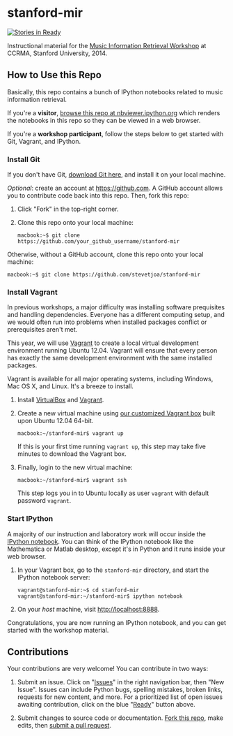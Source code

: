 stanford-mir
============

[![Stories in Ready](https://badge.waffle.io/stevetjoa/stanford-mir.png?label=ready&title=Ready)](https://waffle.io/stevetjoa/stanford-mir)

Instructional material for the [Music Information Retrieval Workshop](https://ccrma.stanford.edu/workshops/music-information-retrieval-mir) at CCRMA, Stanford University, 2014.


How to Use this Repo
--------------------

Basically, this repo contains a bunch of IPython notebooks related to music information retrieval.

If you're a **visitor**, [browse this repo at nbviewer.ipython.org](http://nbviewer.ipython.org/github/stevetjoa/stanford-mir) which renders the notebooks in this repo so they can be viewed in a web browser.

If you're a **workshop participant**, follow the steps below to get started with Git, Vagrant, and IPython.


### Install Git

If you don't have Git, [download Git here](http://git-scm.com), and install it on your local machine.

*Optional*: create an account at <https://github.com>. A GitHub account allows you to contribute code back into this repo. Then, fork this repo: 

1.  Click "Fork" in the top-right corner.

2.  Clone this repo onto your local machine:

        macbook:~$ git clone https://github.com/your_github_username/stanford-mir

Otherwise, without a GitHub account, clone this repo onto your local machine:

    macbook:~$ git clone https://github.com/stevetjoa/stanford-mir


### Install Vagrant

In previous workshops, a major difficulty was installing software prequisites and handling dependencies. Everyone has a different computing setup, and we would often run into problems when installed packages conflict or prerequisites aren't met. 

This year, we will use [Vagrant](http://vagrantup.com) to create a local virtual development environment running Ubuntu 12.04. Vagrant will ensure that every person has exactly the same development environment with the same installed packages. 

Vagrant is available for all major operating systems, including Windows, Mac OS X, and Linux. It's a breeze to install.

1.  Install [VirtualBox](https://www.virtualbox.org) and [Vagrant](http://vagrantup.com).

2.  Create a new virtual machine using [our customized Vagrant box](https://vagrantcloud.com/stevetjoa/stanford-mir) built upon Ubuntu 12.04 64-bit.

        macbook:~/stanford-mir$ vagrant up

    If this is your first time running `vagrant up`, this step may take five minutes to download the Vagrant box.

3.  Finally, login to the new virtual machine:

        macbook:~/stanford-mir$ vagrant ssh

    This step logs you in to Ubuntu locally as user `vagrant` with default password `vagrant`.


### Start IPython

A majority of our instruction and laboratory work will occur inside the [IPython notebook](http://ipython.org/notebook.html). You can think of the IPython notebook like the Mathematica or Matlab desktop, except it's in Python and it runs inside your web browser.

1.  In your Vagrant box, go to the `stanford-mir` directory, and start the IPython notebook server:

        vagrant@stanford-mir:~$ cd stanford-mir
        vagrant@stanford-mir:~/stanford-mir$ ipython notebook

2.  On your *host* machine, visit <http://localhost:8888>. 

Congratulations, you are now running an IPython notebook, and you can get started with the workshop material.


Contributions
-------------

Your contributions are very welcome! You can contribute in two ways:

1. Submit an issue. Click on "[Issues](https://github.com/stevetjoa/stanford-mir/issues)" in the right navigation bar, then "New Issue".  Issues can include Python bugs, spelling mistakes, broken links, requests for new content, and more.  For a prioritized list of open issues awaiting contribution, click on the blue "[Ready](https://waffle.io/stevetjoa/stanford-mir)" button above.

2. Submit changes to source code or documentation. [Fork this repo](https://help.github.com/articles/fork-a-repo), make edits, then [submit a pull request](https://help.github.com/articles/using-pull-requests).
